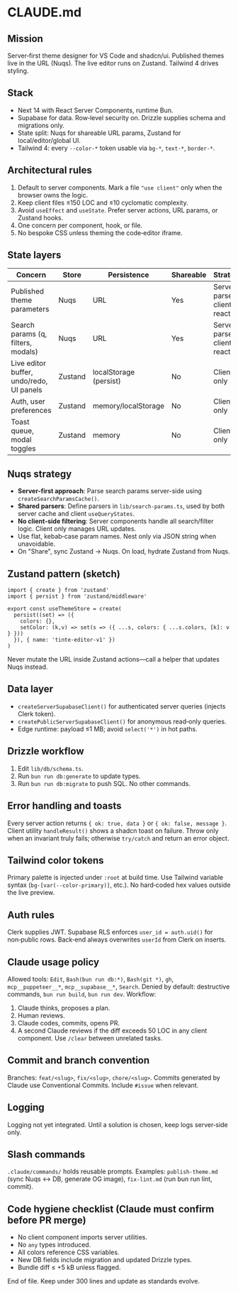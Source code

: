 # CLAUDE.md

## Mission

Server‑first theme designer for VS Code and shadcn/ui. Published themes live in the URL (Nuqs). The live editor runs on Zustand. Tailwind 4 drives styling.

## Stack

- Next 14 with React Server Components, runtime Bun.
- Supabase for data. Row‑level security on. Drizzle supplies schema and migrations only.
- State split: Nuqs for shareable URL params, Zustand for local/editor/global UI.
- Tailwind 4: every `--color‑*` token usable via `bg-*`, `text-*`, `border-*`.

## Architectural rules

1. Default to server components. Mark a file `"use client"` only when the browser owns the logic.
2. Keep client files ≤150 LOC and ≤10 cyclomatic complexity.
3. Avoid `useEffect` and `useState`. Prefer server actions, URL params, or Zustand hooks.
4. One concern per component, hook, or file.
5. No bespoke CSS unless theming the code‑editor iframe.

## State layers

| Concern                                  | Store   | Persistence            | Shareable | Strategy |
| ---------------------------------------- | ------- | ---------------------- | --------- | -------- |
| Published theme parameters               | Nuqs    | URL                    | Yes       | Server-parsed, client-reactive |
| Search params (q, filters, modals)      | Nuqs    | URL                    | Yes       | Server-parsed, client-reactive |
| Live editor buffer, undo/redo, UI panels | Zustand | localStorage (persist) | No        | Client-only |
| Auth, user preferences                   | Zustand | memory/localStorage    | No        | Client-only |
| Toast queue, modal toggles               | Zustand | memory                 | No        | Client-only |

## Nuqs strategy

- **Server-first approach**: Parse search params server-side using `createSearchParamsCache()`.
- **Shared parsers**: Define parsers in `lib/search-params.ts`, used by both server cache and client `useQueryStates`.
- **No client-side filtering**: Server components handle all search/filter logic. Client only manages URL updates.
- Use flat, kebab‑case param names. Nest only via JSON string when unavoidable.
- On "Share", sync Zustand → Nuqs. On load, hydrate Zustand from Nuqs.

## Zustand pattern (sketch)

```
import { create } from 'zustand'
import { persist } from 'zustand/middleware'

export const useThemeStore = create(
  persist((set) => ({
    colors: {},
    setColor: (k,v) => set(s => ({ ...s, colors: { ...s.colors, [k]: v } }))
  }), { name: 'tinte-editor-v1' })
)
```

Never mutate the URL inside Zustand actions—call a helper that updates Nuqs instead.

## Data layer

- `createServerSupabaseClient()` for authenticated server queries (injects Clerk token).
- `createPublicServerSupabaseClient()` for anonymous read‑only queries.
- Edge runtime: payload ≤1 MB; avoid `select('*')` in hot paths.

## Drizzle workflow

1. Edit `lib/db/schema.ts`.
2. Run `bun run db:generate` to update types.
3. Run `bun run db:migrate` to push SQL. No other commands.

## Error handling and toasts

Every server action returns `{ ok: true, data }` or `{ ok: false, message }`. Client utility `handleResult()` shows a shadcn toast on failure. Throw only when an invariant truly fails; otherwise `try/catch` and return an error object.

## Tailwind color tokens

Primary palette is injected under `:root` at build time. Use Tailwind variable syntax (`bg-[var(--color-primary)]`, etc.). No hard‑coded hex values outside the live preview.

## Auth rules

Clerk supplies JWT. Supabase RLS enforces `user_id = auth.uid()` for non‑public rows. Back‑end always overwrites `userId` from Clerk on inserts.

## Claude usage policy

Allowed tools: `Edit`, `Bash(bun run db:*)`, `Bash(git *)`, `gh`, `mcp__puppeteer__*`, `mcp__supabase__*`, `Search`.
Denied by default: destructive commands, `bun run build`, `bun run dev`.
Workflow:

1. Claude thinks, proposes a plan.
2. Human reviews.
3. Claude codes, commits, opens PR.
4. A second Claude reviews if the diff exceeds 50 LOC in any client component.
   Use `/clear` between unrelated tasks.

## Commit and branch convention

Branches: `feat/<slug>`, `fix/<slug>`, `chore/<slug>`.
Commits generated by Claude use Conventional Commits. Include `#issue` when relevant.

## Logging

Logging not yet integrated. Until a solution is chosen, keep logs server‑side only.

## Slash commands

`.claude/commands/` holds reusable prompts. Examples: `publish-theme.md` (sync Nuqs ↔ DB, generate OG image), `fix-lint.md` (run bun run lint, commit).

## Code hygiene checklist (Claude must confirm before PR merge)

- No client component imports server utilities.
- No `any` types introduced.
- All colors reference CSS variables.
- New DB fields include migration and updated Drizzle types.
- Bundle diff ≤ +5 kB unless flagged.

End of file. Keep under 300 lines and update as standards evolve.
